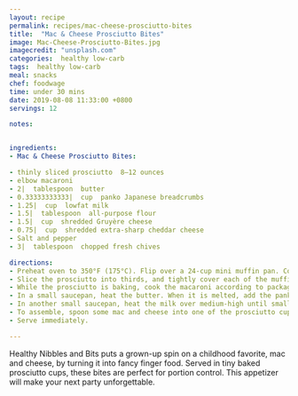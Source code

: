 ```yaml
---
layout: recipe
permalink: recipes/mac-cheese-prosciutto-bites
title:  "Mac & Cheese Prosciutto Bites"
image: Mac-Cheese-Prosciutto-Bites.jpg
imagecredit: "unsplash.com"
categories:  healthy low-carb
tags:  healthy low-carb
meal: snacks
chef: foodwage
time: under 30 mins
date: 2019-08-08 11:33:00 +0800
servings: 12

notes:


ingredients:
- Mac & Cheese Prosciutto Bites:

- thinly sliced prosciutto  8–12 ounces
- elbow macaroni
- 2|  tablespoon  butter
- 0.33333333333|  cup  panko Japanese breadcrumbs
- 1.25|  cup  lowfat milk
- 1.5|  tablespoon  all-purpose flour
- 1.5|  cup  shredded Gruyère cheese
- 0.75|  cup  shredded extra-sharp cheddar cheese
- Salt and pepper
- 3|  tablespoon  chopped fresh chives

directions:
- Preheat oven to 350°F (175°C). Flip over a 24-cup mini muffin pan. Coat the surface with cooking spray. (You can also use a regular 12-cup muffin pan.)
- Slice the prosciutto into thirds, and tightly cover each of the muffin molds. (If the prosciutto pieces tear, that’s OK.) Bake for 10–15 minutes, until the prosciutto has tightened up and become crispy. The prosciutto will shrink after baking but will still hold a good amount of macaroni and cheese. (Feel free to drain some of the grease from the baked prosciutto by placing them over a paper towel.)
- While the prosciutto is baking, cook the macaroni according to package instructions, then drain and set aside.
- In a small saucepan, heat the butter. When it is melted, add the panko and stir until well-incorporated. Reduce heat to medium-low, and cook the panko for a few more minutes, until golden brown. Set aside.
- In another small saucepan, heat the milk over medium-high until small bubbles form. Reduce the heat to medium-low. Whisk in the flour, making sure to stir constantly to prevent it from clumping up too much. Mix in the cheese, salt and pepper, and turn off the heat. Fold in the cooked pasta, then stir in the chives. Let the mac and cheese cool for at least 5 minutes.
- To assemble, spoon some mac and cheese into one of the prosciutto cups, and sprinkle on some of the prepared panko.
- Serve immediately.

---
```


Healthy Nibbles and Bits puts a grown-up spin on a childhood favorite, mac and cheese, by turning it into fancy finger food. Served in tiny baked prosciutto cups, these bites are perfect for portion control. This appetizer will make your next party unforgettable.